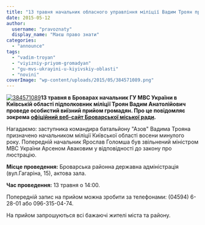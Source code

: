 ```yaml
---
title: "13 травня начальник обласного управління міліції Вадим Троян проведе прийом громадян у Броварах"
date: 2015-05-12
author: 
  username: "pravoznaty"
  display_name: "Маєш право знати"
categories: 
  - "announce"
tags: 
  - "vadim-troyan"
  - "viyizniy-priyom-gromadyan"
  - "gu-mvs-ukrayini-u-kiyivskiy-oblasti"
  - "novini"
coverImage: "wp-content/uploads/2015/05/384571089.png"
---
```


[![384571089](https://mpz.brovary.org/wp-content/uploads/2015/05/384571089.png)](https://mpz.brovary.org/wp-content/uploads/2015/05/384571089.png)**13 травня в Броварах начальник ГУ МВС України в Київській області підполковник міліції Троян Вадим Анатолійович проведе особистий виїзний прийом громадян. Про це повідомляє зокрема [офіційний веб-сайт Броварської міської ради](http://www.brovary.kiev.ua/do-uvagi-brovarchan-vi%D1%97znii-priiom-gromadyan-nachalnikom-gu-mvs-ukra%D1%97ni-v-ki%D1%97vsk%D1%96i-oblast%D1%96-va-troyan).**

Нагадаємо: заступника командира батальйону "Азов" Вадима Трояна призначено начальником міліції Київської області восени минулого року. Попередній начальник Ярослав Голомша був звільнений міністром МВС України Арсеном Аваковим у відповідності до закону про люстрацію.

**Місце проведення:** Броварська районна державна адміністрація (вул.Гагаріна, 15), актова зала.

**Час проведення:** 13 травня о 14:00.

Попередній запис на прийом можна зробити за телефонами: (04594) 6-28-01 або 096-315-04-74.

На прийом запрошуються всі бажаючі жителі міста та району.
